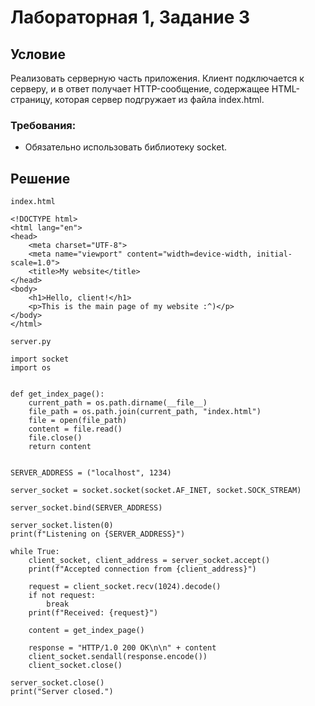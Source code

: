 # Лабораторная 1, Задание 3
## Условие
Реализовать серверную часть приложения. Клиент подключается к серверу, и в ответ получает HTTP-сообщение, содержащее HTML-страницу, которая сервер подгружает из файла index.html.
### Требования:
- Обязательно использовать библиотеку socket.
## Решение
`index.html`
```
<!DOCTYPE html>
<html lang="en">
<head>
    <meta charset="UTF-8">
    <meta name="viewport" content="width=device-width, initial-scale=1.0">
    <title>My website</title>
</head>
<body>
    <h1>Hello, client!</h1>
    <p>This is the main page of my website :^)</p>
</body>
</html>
```

`server.py`
```
import socket
import os


def get_index_page():
    current_path = os.path.dirname(__file__)
    file_path = os.path.join(current_path, "index.html")
    file = open(file_path)
    content = file.read()
    file.close()
    return content


SERVER_ADDRESS = ("localhost", 1234)

server_socket = socket.socket(socket.AF_INET, socket.SOCK_STREAM)

server_socket.bind(SERVER_ADDRESS)

server_socket.listen(0)
print(f"Listening on {SERVER_ADDRESS}")

while True:
    client_socket, client_address = server_socket.accept()
    print(f"Accepted connection from {client_address}")

    request = client_socket.recv(1024).decode()
    if not request:
        break
    print(f"Received: {request}")

    content = get_index_page()

    response = "HTTP/1.0 200 OK\n\n" + content
    client_socket.sendall(response.encode())
    client_socket.close()

server_socket.close()
print("Server closed.")

```
